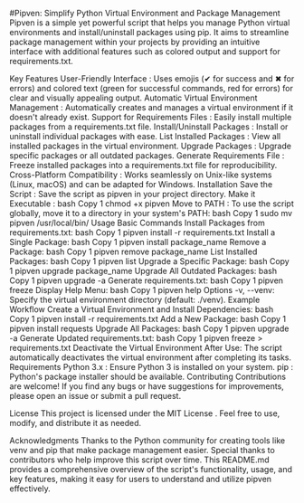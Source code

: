 #Pipven: Simplify Python Virtual Environment and Package Management
Pipven is a simple yet powerful script that helps you manage Python virtual environments and install/uninstall packages using pip. It aims to streamline package management within your projects by providing an intuitive interface with additional features such as colored output and support for requirements.txt.

Key Features
User-Friendly Interface : Uses emojis (✔ for success and ✖ for errors) and colored text (green for successful commands, red for errors) for clear and visually appealing output.
Automatic Virtual Environment Management : Automatically creates and manages a virtual environment if it doesn't already exist.
Support for Requirements Files : Easily install multiple packages from a requirements.txt file.
Install/Uninstall Packages : Install or uninstall individual packages with ease.
List Installed Packages : View all installed packages in the virtual environment.
Upgrade Packages : Upgrade specific packages or all outdated packages.
Generate Requirements File : Freeze installed packages into a requirements.txt file for reproducibility.
Cross-Platform Compatibility : Works seamlessly on Unix-like systems (Linux, macOS) and can be adapted for Windows.
Installation
Save the Script :
Save the script as pipven in your project directory.
Make it Executable :
bash
Copy
1
chmod +x pipven
Move to PATH :
To use the script globally, move it to a directory in your system's PATH:
bash
Copy
1
sudo mv pipven /usr/local/bin/
Usage
Basic Commands
Install Packages from requirements.txt:
bash
Copy
1
pipven install -r requirements.txt
Install a Single Package:
bash
Copy
1
pipven install package_name
Remove a Package:
bash
Copy
1
pipven remove package_name
List Installed Packages:
bash
Copy
1
pipven list
Upgrade a Specific Package:
bash
Copy
1
pipven upgrade package_name
Upgrade All Outdated Packages:
bash
Copy
1
pipven upgrade -a
Generate requirements.txt:
bash
Copy
1
pipven freeze
Display Help Menu:
bash
Copy
1
pipven help
Options
-v, --venv: Specify the virtual environment directory (default: ./venv).
Example Workflow
Create a Virtual Environment and Install Dependencies:
bash
Copy
1
pipven install -r requirements.txt
Add a New Package:
bash
Copy
1
pipven install requests
Upgrade All Packages:
bash
Copy
1
pipven upgrade -a
Generate Updated requirements.txt:
bash
Copy
1
pipven freeze > requirements.txt
Deactivate the Virtual Environment After Use:
The script automatically deactivates the virtual environment after completing its tasks.
Requirements
Python 3.x : Ensure Python 3 is installed on your system.
pip : Python's package installer should be available.
Contributing
Contributions are welcome! If you find any bugs or have suggestions for improvements, please open an issue or submit a pull request.

License
This project is licensed under the MIT License . Feel free to use, modify, and distribute it as needed.

Acknowledgments
Thanks to the Python community for creating tools like venv and pip that make package management easier.
Special thanks to contributors who help improve this script over time.
This README.md provides a comprehensive overview of the script's functionality, usage, and key features, making it easy for users to understand and utilize pipven effectively.
